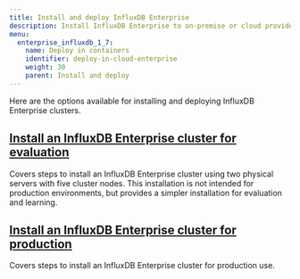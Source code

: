 ```yaml
---
title: Install and deploy InfluxDB Enterprise
description: Install InfluxDB Enterprise to on-premise or cloud providers, including Google Cloud Platform and Amazon Web Services
menu:
  enterprise_influxdb_1_7:
    name: Deploy in containers
    identifier: deploy-in-cloud-enterprise
    weight: 30
    parent: Install and deploy
---
```


Here are the options available for installing and deploying InfluxDB Enterprise clusters.


## [Install an InfluxDB Enterprise cluster for evaluation](/enterprise_influxdb/v1.7/install-and-deploy/quickstart_installation/)

Covers steps to install an InfluxDB Enterprise cluster using two physical servers with five cluster nodes. This installation is not intended for production environments, but provides a simpler installation for evaluation and learning.

## [Install an InfluxDB Enterprise cluster for production](/enterprise_influxdb/v1.7/install-and-deploy/production_installation/)

Covers steps to install an InfluxDB Enterprise cluster for production use.
